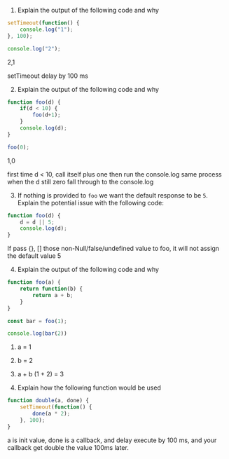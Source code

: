 1. Explain the output of the following code and why

```jsx
setTimeout(function() {
	console.log("1");
}, 100);  

console.log("2");
```

2,1

setTimeout delay by 100 ms  


2. Explain the output of the following code and why

```jsx
function foo(d) {
	if(d < 10) {
		foo(d+1);
	}
	console.log(d);
}

foo(0);
```

1,0

first time d < 10, call itself plus one then run the console.log
same process when the d still zero fall through to the console.log

3. If nothing is provided to `foo` we want the default response to be `5`. Explain the potential issue with the following code:

```jsx
function foo(d) {
	d = d || 5;
	console.log(d);
}
```

If pass {}, [] those non-Null/false/undefined value to foo, it will not assign the default value 5

4. Explain the output of the following code and why

```jsx
function foo(a) {
	return function(b) {
		return a + b;
	}
}

const bar = foo(1);

console.log(bar(2))
```

1. a = 1
2. b = 2
3. a + b (1 + 2) = 3

5. Explain how the following function would be used

```jsx
function double(a, done) {
	setTimeout(function() {
		done(a * 2);
	}, 100);
}
```

a is init value, done is a callback, and delay execute by 100 ms, and your callback get double the value 100ms later.
